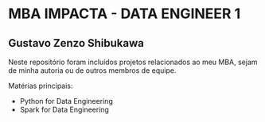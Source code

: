 # MBA IMPACTA - DATA ENGINEER 1

## **Gustavo Zenzo Shibukawa**

Neste repositório foram incluídos projetos relacionados ao meu MBA, sejam de minha autoria ou de outros membros de equipe.

Matérias principais:
- Python for Data Engineering
- Spark for Data Engineering
